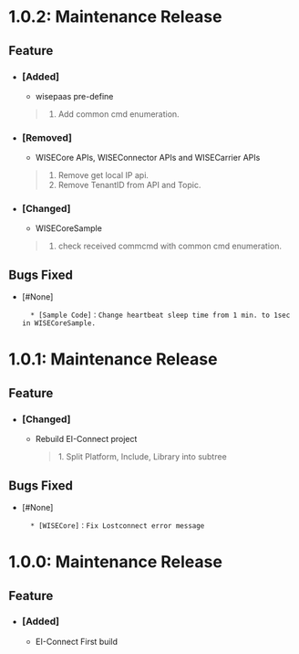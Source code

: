 # 1.0.2: Maintenance Release

## Feature
* ### [Added]
  * wisepaas pre-define

  >1.  Add common cmd enumeration.

* ### [Removed]
  * WISECore APIs, WISEConnector APIs and WISECarrier APIs

  >1. Remove get local IP api.
  >2. Remove TenantID from API and Topic.

* ### [Changed]
  * WISECoreSample

  >1. check received commcmd with common cmd enumeration.

## Bugs Fixed
* [#None]

        * [Sample Code]：Change heartbeat sleep time from 1 min. to 1sec in WISECoreSample.

# 1.0.1: Maintenance Release
 
## Feature
* ### [Changed]

    * Rebuild EI-Connect project
    
        >1\. Split Platform, Include, Library into subtree
        
## Bugs Fixed
* [#None]

        * [WISECore]：Fix Lostconnect error message

# 1.0.0: Maintenance Release
 
## Feature
* ### [Added]

    * EI-Connect First build
